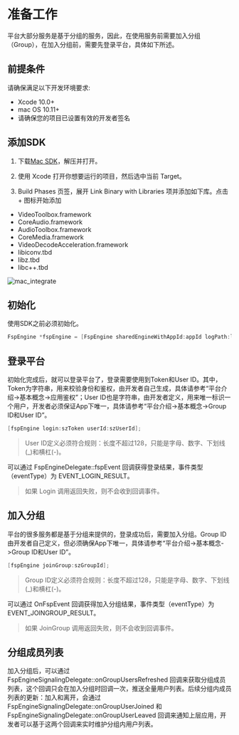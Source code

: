 # 准备工作

平台大部分服务是基于分组的服务，因此，在使用服务前需要加入分组（Group），在加入分组前，需要先登录平台，具体如下所述。

## 前提条件
请确保满足以下开发环境要求:

- Xcode 10.0+
- mac OS 10.11+
- 请确保您的项目已设置有效的开发者签名

## 添加SDK
1. 下载[Mac SDK](http://paas.hst.com/developer/downloadSDK)，解压并打开。

2. 使用 Xcode 打开你想要运行的项目，然后选中当前 Target。
3. Build Phases 页签，展开 Link Binary with Libraries 项并添加如下库。点击 + 图标开始添加

+ VideoToolbox.framework
+ CoreAudio.framework
+ AudioToolbox.framework
+ CoreMedia.framework
+ VideoDecodeAcceleration.framework
+ libiconv.tbd
+ libz.tbd
+ libc++.tbd

<img alt="mac_integrate" src="http://fs.hst.com/download/paas/images/documentation/mac_Integrate.png" align="center" />


## 初始化

使用SDK之前必须初始化。

```objectivec
FspEngine *fspEngine = [FspEngine sharedEngineWithAppId:appId logPath:logPath serverAddr:serverAddr delegate:delegate];
```


## 登录平台

初始化完成后，就可以登录平台了，登录需要使用到Token和User ID。其中，Token为字符串，用来校验身份和鉴权，由开发者自己生成，具体请参考“平台介绍->基本概念->应用鉴权”；User ID也是字符串，由开发者定义，用来唯一标识一个用户，开发者必须保证App下唯一，具体请参考“平台介绍->基本概念->Group ID和User ID”。

```objectivec
[fspEngine login:szToken userId:szUserId];
```

> User ID定义必须符合规则：长度不超过128，只能是字母、数字、下划线(_)和横杠(-)。

可以通过 FspEngineDelegate::fspEvent 回调获得登录结果，事件类型（eventType）为 EVENT_LOGIN_RESULT。

> 如果 Login 调用返回失败，则不会收到回调事件。


## 加入分组

平台的很多服务都是基于分组来提供的，登录成功后，需要加入分组。Group ID由开发者自己定义，但必须确保App下唯一，具体请参考“平台介绍->基本概念->Group ID和User ID”。

```objectivec
[fspEngine joinGroup:szGroupId];
```

> Group ID定义必须符合规则：长度不超过128，只能是字母、数字、下划线(_)和横杠(-)。

可以通过 OnFspEvent 回调获得加入分组结果，事件类型（eventType）为 EVENT_JOINGROUP_RESULT。

> 如果 JoinGroup 调用返回失败，则不会收到回调事件。

## 分组成员列表

加入分组后，可以通过 FspEngineSignalingDelegate::onGroupUsersRefreshed 回调来获取分组成员列表，这个回调只会在加入分组时回调一次，推送全量用户列表。后续分组内成员列表的更新：加入和离开，会通过 FspEngineSignalingDelegate::onGroupUserJoined 和 FspEngineSignalingDelegate::onGroupUserLeaved 回调来通知上层应用，开发者可以基于这两个回调来实时维护分组内用户列表。
